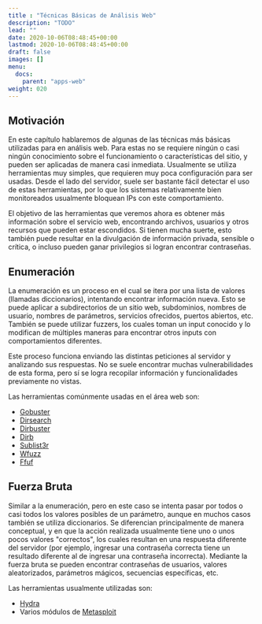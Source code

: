 ```yaml
---
title : "Técnicas Básicas de Análisis Web"
description: "TODO"
lead: ""
date: 2020-10-06T08:48:45+00:00
lastmod: 2020-10-06T08:48:45+00:00
draft: false
images: []
menu:
  docs:
    parent: "apps-web"
weight: 020
---
```


## Motivación

En este capítulo hablaremos de algunas de las técnicas más básicas utilizadas para en análisis web.
Para estas no se requiere ningún o casi ningún conocimiento sobre el funcionamiento o características del sitio,
y pueden ser aplicadas de manera casi inmediata. Usualmente se utiliza herramientas muy simples, que
requieren muy poca configuración para ser usadas. Desde el lado del servidor, suele ser bastante fácil detectar el uso de estas herramientas, por lo que
los sistemas relativamente bien monitoreados usualmente bloquean IPs con este comportamiento.

El objetivo de las herramientas que veremos ahora es obtener más información sobre el servicio web,
encontrando archivos, usuarios y otros recursos que pueden estar escondidos. Si tienen mucha suerte,
esto también puede resultar en la divulgación de información privada, sensible o crítica,
o incluso pueden ganar privilegios si logran encontrar contraseñas.

## Enumeración

La enumeración es un proceso en el cual se itera por una lista de valores (llamadas diccionarios), intentando
encontrar información nueva. Esto se puede aplicar a subdirectorios de un sitio web, subdominios,
nombres de usuario, nombres de parámetros, servicios ofrecidos, puertos abiertos, etc.
También se puede utilizar fuzzers, los cuales toman un input conocido y lo modifican de múltiples maneras
para encontrar otros inputs con comportamientos diferentes.

Este proceso funciona enviando las distintas peticiones al servidor y analizando sus respuestas. No se
suele encontrar muchas vulnerabilidades de esta forma, pero sí se logra recopilar información
y funcionalidades previamente no vistas.

Las herramientas comúnmente usadas en el área web son:
* [Gobuster](https://github.com/OJ/gobuster)
* [Dirsearch](https://github.com/maurosoria/dirsearch)
* [Dirbuster](https://github.com/KajanM/DirBuster)
* [Dirb](https://github.com/v0re/dirb)
* [Sublist3r](https://github.com/aboul3la/Sublist3r)
* [Wfuzz](https://github.com/xmendez/wfuzz)
* [Ffuf](https://github.com/ffuf/ffuf)

## Fuerza Bruta

Similar a la enumeración, pero en este caso se intenta pasar por todos o casi todos los valores posibles
de un parámetro, aunque en muchos casos también se utiliza diccionarios. Se diferencian principalmente
de manera conceptual, y en que la acción realizada usualmente tiene uno o unos pocos valores "correctos",
los cuales resultan en una respuesta diferente del servidor (por ejemplo, ingresar una contraseña correcta
tiene un resultado diferente al de ingresar una contraseña incorrecta).
Mediante la fuerza bruta se pueden encontrar contraseñas de usuarios, valores
aleatorizados, parámetros mágicos, secuencias específicas, etc.

Las herramientas usualmente utilizadas son:
* [Hydra](https://github.com/vanhauser-thc/thc-hydra)
* Varios módulos de [Metasploit](https://github.com/rapid7/metasploit-framework)
